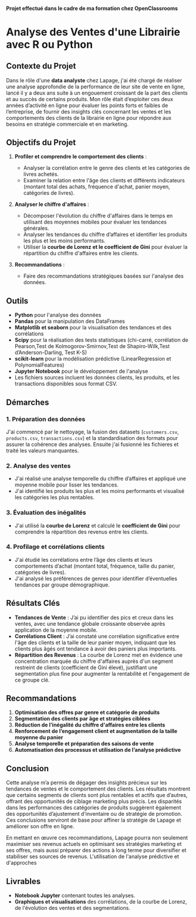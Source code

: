 #### Projet effectué dans le cadre de ma formation chez OpenClassrooms

# Analyse des Ventes d'une Librairie avec R ou Python

## Contexte du Projet

Dans le rôle d'une **data analyste** chez Lapage, j'ai été chargé de réaliser une analyse approfondie de la performance de leur site de vente en ligne, lancé il y a deux ans suite à un engouement croissant de la part des clients et au succès de certains produits. Mon rôle était d’exploiter ces deux années d’activité en ligne pour évaluer les points forts et faibles de l’entreprise, de fournir des insights clés concernant les ventes et les comportements des clients de la librairie en ligne pour répondre aux besoins en stratégie commerciale et en marketing.

## Objectifs du Projet

1. **Profiler et comprendre le comportement des clients** :
   - Analyser la corrélation entre le genre des clients et les catégories de livres achetés.
   - Examiner la relation entre l'âge des clients et différents indicateurs (montant total des achats, fréquence d'achat, panier moyen, catégories de livres).

2. **Analyser le chiffre d'affaires** :
   - Décomposer l'évolution du chiffre d'affaires dans le temps en utilisant des moyennes mobiles pour évaluer les tendances générales.
   - Analyser les tendances du chiffre d’affaires et identifier les produits les plus et les moins performants.
   - Utiliser la **courbe de Lorenz et le coefficient de Gini** pour évaluer la répartition du chiffre d'affaires entre les clients.

3. **Recommandations** :
   - Faire des recommandations stratégiques basées sur l'analyse des données.

## Outils

- **Python** pour l'analyse des données
- **Pandas** pour la manipulation des DataFrames
- **Matplotlib et seaborn** pour la visualisation des tendances et des corrélations
- **Scipy** pour la réalisation des tests statistiques (chi-carré, corrélation de Pearson,Test de Kolmogorov-Smirnov,Test de Shapiro-Wilk,Test d’Anderson-Darling, Test K-S)
- **scikit-learn** pour la modélisation prédictive (LinearRegression et PolynomialFeatures) 
- **Jupyter Notebook** pour le développement de l'analyse
- Les fichiers sources incluent les données clients, les produits, et les transactions disponibles sous format CSV.

## Démarches

### 1. Préparation des données
J'ai commencé par le nettoyage, la fusion des datasets (`customers.csv`, `products.csv`, `transactions.csv`) et la standardisation des formats pour assurer la cohérence des analyses. Ensuite j'ai fusionné les fichieres et traité les valeurs manquantes.

### 2. Analyse des ventes
- J'ai réalisé une analyse temporelle du chiffre d’affaires et appliqué une moyenne mobile pour lisser les tendances.
- J'ai identifié les produits les plus et les moins performants et visualisé les catégories les plus rentables.

### 3. Évaluation des inégalités
- J'ai utilisé la **courbe de Lorenz** et calculé le **coefficient de Gini** pour comprendre la répartition des revenus entre les clients.

### 4. Profilage et corrélations clients
- J'ai étudié les corrélations entre l’âge des clients et leurs comportements d’achat (montant total, fréquence, taille du panier, catégories de livres).
- J'ai analysé les préférences de genres pour identifier d’éventuelles tendances par groupe démographique.




## Résultats Clés

- **Tendances de Vente** : J’ai pu identifier des pics et creux dans les ventes, avec une tendance globale croissante observée après application de la moyenne mobile.
- **Corrélations Client** : J’ai constaté une corrélation significative entre l'âge des clients et la taille de leur panier moyen, indiquant que les clients plus âgés ont tendance à avoir des paniers plus importants.
- **Répartition des Revenus** : La courbe de Lorenz met en évidence une concentration marquée du chiffre d'affaires auprès d'un segment restreint de clients (coefficient de Gini élevé), justifiant une segmentation plus fine pour augmenter la rentabilité et l'engagement de ce groupe clé.

## Recommandations

1. **Optimisation des offres par genre et catégorie de produits**
2. **Segmentation des clients par âge et stratégies ciblées**
3. **Réduction de l’inégalité du chiffre d'affaires entre les clients**
4. **Renforcement de l’engagement client et augmentation de la taille moyenne du panier**
5. **Analyse temporelle et préparation des saisons de vente**
6. **Automatisation des processus et utilisation de l’analyse prédictive**

## Conclusion

Cette analyse m’a permis de dégager des insights précieux sur les tendances de ventes et le comportement des clients. Les résultats montrent que certains segments de clients sont plus rentables et actifs que d’autres, offrant des opportunités de ciblage marketing plus précis. Les disparités dans les performances des catégories de produits suggèrent également des opportunités d’ajustement d’inventaire ou de stratégie de promotion. Ces conclusions serviront de base pour affiner la stratégie de Lapage et améliorer son offre en ligne.

En mettant en œuvre ces recommandations, Lapage pourra non seulement maximiser ses revenus actuels en optimisant ses stratégies marketing et ses offres, mais aussi préparer des actions à long terme pour diversifier et stabiliser ses sources de revenus. L'utilisation de l'analyse prédictive et d'approches 

## Livrables

- **Notebook Jupyter** contenant toutes les analyses.
- **Graphiques et visualisations** des corrélations, de la courbe de Lorenz, de l'évolution des ventes et des segmentations.


